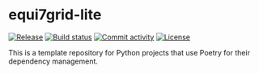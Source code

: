 # equi7grid-lite

[![Release](https://img.shields.io/github/v/release/csaybar/equi7grid-lite)](https://img.shields.io/github/v/release/csaybar/equi7grid-lite)
[![Build status](https://img.shields.io/github/actions/workflow/status/csaybar/equi7grid-lite/main.yml?branch=main)](https://github.com/csaybar/equi7grid-lite/actions/workflows/main.yml?query=branch%3Amain)
[![Commit activity](https://img.shields.io/github/commit-activity/m/csaybar/equi7grid-lite)](https://img.shields.io/github/commit-activity/m/csaybar/equi7grid-lite)
[![License](https://img.shields.io/github/license/csaybar/equi7grid-lite)](https://img.shields.io/github/license/csaybar/equi7grid-lite)

This is a template repository for Python projects that use Poetry for their dependency management.
